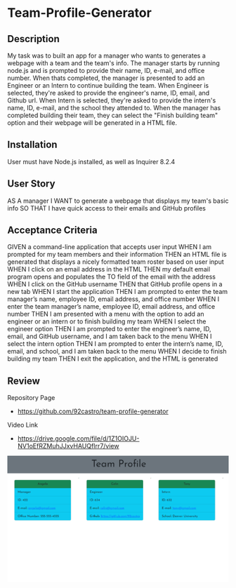 # Team-Profile-Generator

## Description

My task was to built an app for a manager who wants to generates a webpage with a team and the team's info. The manager starts by running node.js and is prompted to provide their name, ID, e-mail, and office number. When thats completed, the manager is presented to add an Engineer or an Intern to continue building the team. When Engineer is selected, they're asked to provide the engineer's name, ID, email, and Github url. When Intern is selected, they're asked to provide the intern's name, ID, e-mail, and the school they attended to. When the manager has completed building their team, they can select the "Finish building team" option and their webpage will be generated in a HTML file.

## Installation

User must have Node.js installed, as well as Inquirer 8.2.4

## User Story

AS A manager
I WANT to generate a webpage that displays my team's basic info
SO THAT I have quick access to their emails and GitHub profiles

## Acceptance Criteria

GIVEN a command-line application that accepts user input
WHEN I am prompted for my team members and their information
THEN an HTML file is generated that displays a nicely formatted team roster based on user input
WHEN I click on an email address in the HTML
THEN my default email program opens and populates the TO field of the email with the address
WHEN I click on the GitHub username
THEN that GitHub profile opens in a new tab
WHEN I start the application
THEN I am prompted to enter the team manager’s name, employee ID, email address, and office number
WHEN I enter the team manager’s name, employee ID, email address, and office number
THEN I am presented with a menu with the option to add an engineer or an intern or to finish building my team
WHEN I select the engineer option
THEN I am prompted to enter the engineer’s name, ID, email, and GitHub username, and I am taken back to the menu
WHEN I select the intern option
THEN I am prompted to enter the intern’s name, ID, email, and school, and I am taken back to the menu
WHEN I decide to finish building my team
THEN I exit the application, and the HTML is generated

## Review

Repository Page

- https://github.com/92castro/team-profile-generator

Video Link

- https://drive.google.com/file/d/1Z1OIOJU-NV1oEfRZMuhJJxvHAUQfIrr7/view

![screenshot of my project](source/teamgenerate.PNG)
